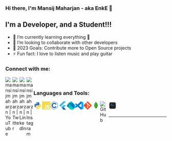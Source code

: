 ### Hi there, I'm Mansij Maharjan - aka EnkE 👋 


## I'm a Developer, and a Student!!!

- 🌱 I’m currently learning everything 🤣
- 👯 I’m looking to collaborate with other developers
- 🥅 2023 Goals: Contribute more to Open Source projects
- ⚡ Fun fact: I love to listen music and play guitar


### Connect with me:

[<img align="left" alt="mansijmaharzn | YouTube" width="22px" src="https://github.com/gauravghongde/social-icons/blob/master/PNG/Color/Youtube.png" />][youtube]
[<img align="left" alt="mansijmaharzn | Twitter" width="22px" src="https://github.com/gauravghongde/social-icons/blob/master/PNG/Color/Twitter.png?raw=true" />][twitter]
[<img align="left" alt="mansijmaharzn | LinkedIn" width="22px" src="https://github.com/gauravghongde/social-icons/blob/master/PNG/Color/LinkedIN.png?raw=true" />][linkedin]
[<img align="left" alt="mansijmaharzn | Instagram" width="22px" src="https://github.com/gauravghongde/social-icons/blob/master/SVG/Color/Instagram.svg" />][instagram]

<br />


### Languages and Tools:

<img align="left" alt="Python" width="26px" src="https://raw.githubusercontent.com/devicons/devicon/1119b9f84c0290e0f0b38982099a2bd027a48bf1/icons/python/python-original.svg" />
<img align="left" alt="JavaScript" width="26px" src="https://raw.githubusercontent.com/devicons/devicon/1119b9f84c0290e0f0b38982099a2bd027a48bf1/icons/javascript/javascript-plain.svg" />
<img align="left" alt="C" width="26px" src="https://raw.githubusercontent.com/devicons/devicon/1119b9f84c0290e0f0b38982099a2bd027a48bf1/icons/c/c-line.svg" />
<img align="left" alt="Flutter" width="26px" src="https://raw.githubusercontent.com/devicons/devicon/1119b9f84c0290e0f0b38982099a2bd027a48bf1/icons/flutter/flutter-original.svg" />
<img align="left" alt="Dart" width="26px" src="https://raw.githubusercontent.com/devicons/devicon/1119b9f84c0290e0f0b38982099a2bd027a48bf1/icons/dart/dart-original.svg" />
<img align="left" alt="Visual Studio Code" width="26px" src="https://raw.githubusercontent.com/github/explore/80688e429a7d4ef2fca1e82350fe8e3517d3494d/topics/visual-studio-code/visual-studio-code.png" />
<img align="left" alt="Git" width="26px" src="https://raw.githubusercontent.com/devicons/devicon/1119b9f84c0290e0f0b38982099a2bd027a48bf1/icons/git/git-original.svg" />
<img align="left" alt="MongoDB" width="26px" src="https://raw.githubusercontent.com/devicons/devicon/1119b9f84c0290e0f0b38982099a2bd027a48bf1/icons/mongodb/mongodb-original.svg" />
<img align="left" alt="GitHub" width="26px" src="https://img.icons8.com/color/344/github--v1.png" />
<img align="left" alt="Terminal" width="26px" src="https://github.com/dhanishgajjar/terminal-icons/raw/master/png/citylights.png" />

<br />
<br />

---
[twitter]: https://twitter.com/mansij_maharzn
[youtube]: https://www.youtube.com/channel/UCopdm5ifwf_PIErlwu5aL4g
[instagram]: https://instagram.com/mansij.maharzn
[linkedin]: https://www.linkedin.com/in/mansij-maharjan-90a963238/

